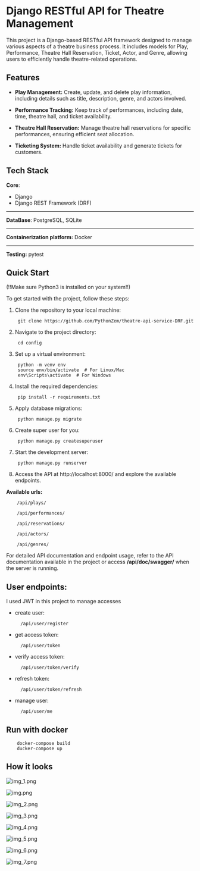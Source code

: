# Django RESTful API for Theatre Management

This project is a Django-based RESTful API framework designed to manage various aspects of a theatre business process. It includes models for Play, Performance, Theatre Hall Reservation, Ticket, Actor, and Genre, allowing users to efficiently handle theatre-related operations.

## Features

- **Play Management:** Create, update, and delete play information, including details such as title, description, genre, and actors involved.

- **Performance Tracking:** Keep track of performances, including date, time, theatre hall, and ticket availability.

- **Theatre Hall Reservation:** Manage theatre hall reservations for specific performances, ensuring efficient seat allocation.

- **Ticketing System:** Handle ticket availability and generate tickets for customers.


## Tech Stack

**Core**:
- Django
- Django REST Framework (DRF)
***
**DataBase**: PostgreSQL, SQLite
***
**Containerization platform:** Docker
***
**Testing:** pytest


## Quick Start

(!!Make sure Python3 is installed on your system!!)

To get started with the project, follow these steps:

1. Clone the repository to your local machine:

        git clone https://github.com/PythonZem/theatre-api-service-DRF.git

2. Navigate to the project directory:

        cd config

3. Set up a virtual environment:

        python -m venv env
        source env/bin/activate  # For Linux/Mac
        env\Scripts\activate  # For Windows

4. Install the required dependencies:

        pip install -r requirements.txt

5. Apply database migrations:

        python manage.py migrate

6. Create super user for you:

        python manage.py createsuperuser

7. Start the development server:

        python manage.py runserver

8. Access the API at http://localhost:8000/ and explore the available endpoints.

**Available urls:**

        /api/plays/

        /api/performances/

        /api/reservations/

        /api/actors/

        /api/genres/


For detailed API documentation and endpoint usage, refer to the API documentation available in the project or access **/api/doc/swagger/** when the server is running.

## User endpoints:

I used JWT in this project to manage accesses

- create user:

        /api/user/register

- get access token:

        /api/user/token

- verify access token:

        /api/user/token/verify

- refresh token:

        /api/user/token/refresh

- manage user:

        /api/user/me

## Run with docker

        docker-compose build
        ducker-compose up

## How it looks



![img_1.png](img_1.png)

![img.png](img.png)

![img_2.png](img_2.png)

![img_3.png](img_3.png)

![img_4.png](img_4.png)

![img_5.png](img_5.png)

![img_6.png](img_6.png)

![img_7.png](img_7.png)
